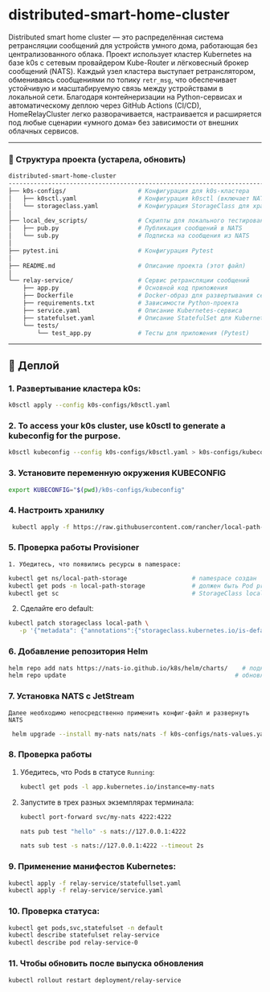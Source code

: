 # distributed-smart-home-cluster

Distributed smart home cluster — это распределённая система ретрансляции сообщений для устройств умного дома, работающая без централизованного облака. Проект использует кластер Kubernetes на базе k0s с сетевым провайдером Kube-Router и лёгковесный брокер сообщений (NATS). Каждый узел кластера выступает ретранслятором, обмениваясь сообщениями по топику `retr_msg`, что обеспечивает устойчивую и масштабируемую связь между устройствами в локальной сети. Благодаря контейнеризации на Python-сервисах и автоматическому деплою через GitHub Actions (CI/CD), HomeRelayCluster легко разворачивается, настраивается и расширяется под любые сценарии «умного дома» без зависимости от внешних облачных сервисов.

---

### 🌳 Структура проекта (устарела, обновить)

```bash
distributed-smart-home-cluster
-----------------------------------------------------------------------------------------------------------------------
├── k0s-configs/                    # Конфигурация для k0s-кластера
│   ├── k0sctl.yaml                 # Конфигурация k0sctl (включает NATS, Prometheus Stack, Traefik Ingress Controller)
│   └── storageclass.yaml           # Конфигурация StorageClass для хранения данных NATS
│
├── local_dev_scripts/              # Скрипты для локального тестирования взаимодействия с NATS
│   ├── pub.py                      # Публикация сообщений в NATS
│   └── sub.py                      # Подписка на сообщения из NATS
│
├── pytest.ini                      # Конфигурация Pytest
│
├── README.md                       # Описание проекта (этот файл)
│
└── relay-service/                  # Сервис ретрансляции сообщений
    ├── app.py                      # Основной код приложения
    ├── Dockerfile                  # Docker-образ для развертывания сервиса
    ├── requirements.txt            # Зависимости Python-проекта
    ├── service.yaml                # Описание Kubernetes-сервиса
    ├── statefulset.yaml            # Описание StatefulSet для Kubernetes
    └── tests/
        └── test_app.py             # Тесты для приложения (Pytest)
```

---

## 🚀 Деплой

### 1. **Развертывание кластера k0s**:

   ```bash
   k0sctl apply --config k0s-configs/k0sctl.yaml
   ```

### 2. **To access your k0s cluster, use k0sctl to generate a kubeconfig for the purpose.**

   ```bash
   k0sctl kubeconfig --config k0s-configs/k0sctl.yaml > k0s-configs/kubeconfig
   ```

### 3. **Установите переменную окружения KUBECONFIG**

   ```bash
   export KUBECONFIG="$(pwd)/k0s-configs/kubeconfig"
   ```

### 4. **Настроить хранилку**
   ```bash
    kubectl apply -f https://raw.githubusercontent.com/rancher/local-path-provisioner/master/deploy/local-path-storage.yaml
   ```

### 5. **Проверка работы Provisioner**
    1. Убедитесь, что появились ресурсы в namespace:
   ```bash
   kubectl get ns/local-path-storage                  # namespace создан
   kubectl get pods -n local-path-storage             # должен быть Pod provisioner
   kubectl get sc                                     # StorageClass local-path(default=false)
   ```
   2. Сделайте его default:
   ```bash
   kubectl patch storageclass local-path \
      -p '{"metadata": {"annotations":{"storageclass.kubernetes.io/is-default-class":"true"}}}'
   ```

### 6. **Добавление репозитория Helm**

   ```bash
   helm repo add nats https://nats-io.github.io/k8s/helm/charts/    # подключаем репозиторий
   helm repo update                                               # обновляем списки чартов
   ```

### 7. **Установка NATS с JetStream**

    Далее необходимо непосредственно применить конфиг-файл и развернуть NATS

   ```bash
    helm upgrade --install my-nats nats/nats -f k0s-configs/nats-values.yaml
   ```


### 8. Проверка работы

1. Убедитесь, что Pods в статусе `Running`:

   ```bash
   kubectl get pods -l app.kubernetes.io/instance=my-nats
   ```
2. Запустите в трех разных экземплярах терминала:

   ```bash
   kubectl port-forward svc/my-nats 4222:4222
   ```
   ```bash
   nats pub test "hello" -s nats://127.0.0.1:4222
   ```
   ```bash
   nats sub test -s nats://127.0.0.1:4222 --timeout 2s
   ```

### 9. **Применение манифестов Kubernetes**:

   ```bash
   kubectl apply -f relay-service/statefullset.yaml
   kubectl apply -f relay-service/service.yaml
   ```

### 10. **Проверка статуса**:

   ```bash
   kubectl get pods,svc,statefulset -n default
   kubectl describe statefulset relay-service
   kubectl describe pod relay-service-0
   ```

### 11. **Чтобы обновить после выпуска обновления**

   ```bash
   kubectl rollout restart deployment/relay-service
   ```

